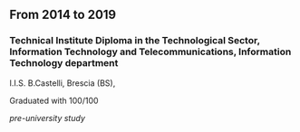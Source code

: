 
## From 2014 to 2019

### Technical Institute Diploma in the Technological Sector, Information Technology and Telecommunications, Information Technology department

I.I.S. B.Castelli, Brescia (BS),

Graduated with 100/100

*pre-university study*